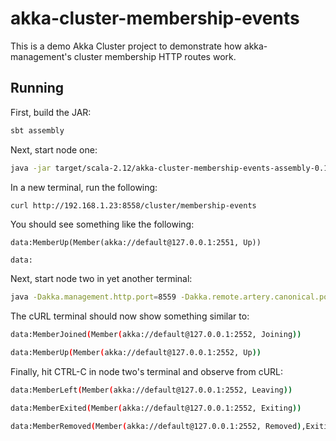 # akka-cluster-membership-events

This is a demo Akka Cluster project to demonstrate how akka-management's cluster membership HTTP
routes work.

## Running

First, build the JAR:

```bash
sbt assembly
```

Next, start node one:

```bash
java -jar target/scala-2.12/akka-cluster-membership-events-assembly-0.1.0-SNAPSHOT.jar
```

In a new terminal, run the following:

```bash
curl http://192.168.1.23:8558/cluster/membership-events
```

You should see something like the following:

```
data:MemberUp(Member(akka://default@127.0.0.1:2551, Up))

data:
```

Next, start node two in yet another terminal:

```bash
java -Dakka.management.http.port=8559 -Dakka.remote.artery.canonical.port=2552 -jar target/scala-2.12/akka-cluster-membership-events-assembly-0.1.0-SNAPSHOT.jar
```

The cURL terminal should now show something similar to:

```bash
data:MemberJoined(Member(akka://default@127.0.0.1:2552, Joining))

data:MemberUp(Member(akka://default@127.0.0.1:2552, Up))
```

Finally, hit CTRL-C in node two's terminal and observe from cURL:

```bash
data:MemberLeft(Member(akka://default@127.0.0.1:2552, Leaving))

data:MemberExited(Member(akka://default@127.0.0.1:2552, Exiting))

data:MemberRemoved(Member(akka://default@127.0.0.1:2552, Removed),Exiting)
```

